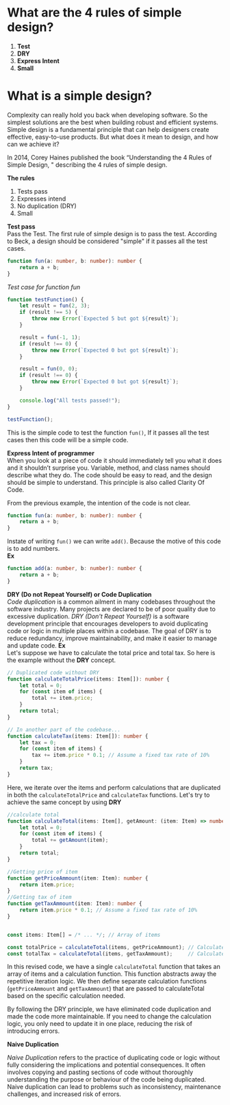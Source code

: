 # What are the 4 rules of simple design?

1. **Test**
2. **DRY**
3. **Express Intent**
4. **Small**

# What is a simple design?

Complexity can really hold you back when developing software. So the simplest solutions are the best when building robust and efficient systems. Simple design is a fundamental principle that can help designers create effective, easy-to-use products. But what does it mean to design, and how can we achieve it?

In 2014, Corey Haines published the book “Understanding the 4 Rules of Simple Design, " describing the 4 rules of simple design.

**The rules**

1. Tests pass
2. Expresses intend
3. No duplication (DRY)
4. Small

**Test pass**  
        Pass the Test. The first rule of simple design is to pass the test. According to Beck, a design should be considered "simple" if it passes all the test cases.
```typescript
function fun(a: number, b: number): number {
    return a + b;
}
```
*Test case for function fun*

```typescript
function testFunction() {
    let result = fun(2, 3);
    if (result !== 5) {
        throw new Error(`Expected 5 but got ${result}`);
    }

    result = fun(-1, 1);
    if (result !== 0) {
        throw new Error(`Expected 0 but got ${result}`);
    }

    result = fun(0, 0);
    if (result !== 0) {
        throw new Error(`Expected 0 but got ${result}`);
    }

    console.log("All tests passed!");
}

testFunction();
```
This is the simple code to test the function ``` fun() ```, If it passes all the test cases then this code will be a simple code.

**Express Intent of programmer**  
When you look at a piece of code it should immediately tell you what it does and it shouldn’t surprise you. Variable, method, and class names should describe what they do. The code should be easy to read, and the design should be simple to understand. This principle is also called Clarity Of Code.

From the previous example, the intention of the code is not clear.  
```typescript
function fun(a: number, b: number): number {
    return a + b;
}
```
Instate of writing ```fun()``` we can write ```add()```. Because the motive of this code is to add numbers.  
**Ex**
```typescript
function add(a: number, b: number): number {
    return a + b;
}
```
**DRY (Do not Repeat Yourself) or Code Duplication**  
*Code duplication* is a common ailment in many codebases throughout the software industry. Many projects are declared to be of poor quality due to excessive duplication.
*DRY (Don't Repeat Yourself)* is a software development principle that encourages developers to avoid duplicating code or logic in multiple places within a codebase. The goal of DRY is to reduce redundancy, improve maintainability, and make it easier to manage and update code.
**Ex**    
Let's suppose we have to calculate the total price and total tax. So here is the example without the **DRY** concept.
```typescript
// Duplicated code without DRY
function calculateTotalPrice(items: Item[]): number {
    let total = 0;
    for (const item of items) {
        total += item.price;
    }
    return total;
}

// In another part of the codebase...
function calculateTax(items: Item[]): number {
    let tax = 0;
    for (const item of items) {
        tax += item.price * 0.1; // Assume a fixed tax rate of 10%
    }
    return tax;
}
```
Here, we iterate over the items and perform calculations that are duplicated in both the ```calculateTotalPrice``` and ```calculateTax``` functions.
Let's try to achieve the same concept by using **DRY**  
```typescript
//calculate total
function calculateTotal(items: Item[], getAmount: (item: Item) => number): number {
    let total = 0;
    for (const item of items) {
        total += getAmount(item);
    }
    return total;
}

//Getting price of item
function getPriceAmmount(item: Item): number {
    return item.price;
}
//Getting tax of item
function getTaxAmmount(item: Item): number {
    return item.price * 0.1; // Assume a fixed tax rate of 10%
}


const items: Item[] = /* ... */; // Array of items

const totalPrice = calculateTotal(items, getPriceAmmount); // Calculates the total price of items
const totalTax = calculateTotal(items, getTaxAmmount);     // Calculates the total tax amount for items
```
In this revised code, we have a single ```calculateTotal``` function that takes an array of items and a calculation function. This function abstracts away the repetitive iteration logic. We then define separate calculation functions (```getPriceAmmount``` and ```getTaxAmmount```) that are passed to calculateTotal based on the specific calculation needed.

By following the DRY principle, we have eliminated code duplication and made the code more maintainable. If you need to change the calculation logic, you only need to update it in one place, reducing the risk of introducing errors.  

**Naive Duplication**  

*Naive Duplication* refers to the practice of duplicating code or logic without fully considering the implications and potential consequences. It often involves copying and pasting sections of code without thoroughly understanding the purpose or behaviour of the code being duplicated. Naive duplication can lead to problems such as inconsistency, maintenance challenges, and increased risk of errors.  

